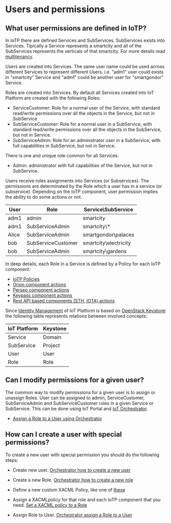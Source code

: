 # Users and permissions


## What user permissions are defined in IoTP?

In IoTP there are defined Services and SubServices. SubServices exists into Services.
Tipically a Service represents a smartcity and all of the SubServices represents the verticals of that smartcity. For more details read [multitenancy](../multitenancy.md).

Users are created into Services. The same user name could be used across different Services to represent different Users.
i.e. "adm1" user could exists in "smartcity" Service and "adm1" could be another user for "smartgondor" Service.

Roles are created into Services. By default all Services created into IoT Platform are created with the following Roles:

- ServiceCustomer: Role for a normal user of the Service, with standard read/write permissions over all the objects in the Service, but not in SubService
- SubServiceCustomer: Role for a normal user in a SubService, with standard read/write permissions over all the objects in the SubService, but not in Service.
- SubServiceAdmin: Role for an administrator user in a SubService, with full capabilities in SubService, but not in Service.


There is one and unique role common for all Services:

- Admin: administrator with full capabilities of the Service, but not in SubService.

Users receive roles assignments into Services (or Subservices). The permissions are determinated by the Role
which a user has in a service (or subservice). Depending on the IoTP component, user permission implies the ability
to do some actions or not.


| User   | Role               | Service\\SubService    |
| -------|--------------------|------------------------|
| adm1   | admin              | smartcity              |
| adm1   | SubServiceAdmin    | smartcity\\*           |
| Alice  | SubServiceAdmin    | smartgondor\\palaces   |
| bob    | SubServiceCustomer | smartcity\\electricity |
| bob    | SubServiceAdmin    | smartcity\\gardens     |


In deep details, each Role in a Service is defined by a Policy for each IoTP component:

- [IoTP Policies](https://github.com/telefonicaid/orchestrator/tree/master/src/orchestrator/core/policies)
- [Orion component actions](https://github.com/telefonicaid/fiware-pep-steelskin/tree/master#-rules-to-determine-the-context-broker-action-from-the-request)
- [Perseo component actions](https://github.com/telefonicaid/fiware-pep-steelskin/tree/master#-rules-to-determine-the-perseo-cep-action-from-the-request)
- [Keypass component actions](https://github.com/telefonicaid/fiware-pep-steelskin/tree/master#rulesKeypass)
- [Rest API based components (STH, IOTA) actions](https://github.com/telefonicaid/fiware-pep-steelskin/tree/master#generic-rest-middleware)

Since [Identity Management](../authentication_api.md) of IoT Platform is based on [OpenStack Keystone](http://docs.openstack.org/developer/keystone) the following table represents relations between involved concepts:


| IoT Platform | Keystone    |
|--------------|-------------|
| Service      |  Domain     |
| SubService   |  Project    |
| User         |  User       |
| Role         |  Role       |



## Can I modify permissions for a given user?

The common way to modify permissions for a given user is to assign or unassign Roles.
User can be assigned to admin, ServiceCustomer, SubServiceAdmin and SubServiceCustomer roles in a given Service or SubService.
This can be done using IoT Portal and [IoT Orchestrator](http://docs.orchestrator2.apiary.io).

- [Assign a Role to a User using Orchestrator](http://docs.orchestrator2.apiary.io/#reference/orchestrator/roles-in-service/create-a-role)


## How can I create a user with special permissions?

To create a new user with special permission you should do the following steps:

- Create new user.
[Orchestrator how to create a new user](http://docs.orchestrator2.apiary.io/#reference/orchestrator/users-in-service/create-users)

- Create a new Role.
[Orchestrator how to create a new role](http://docs.orchestrator2.apiary.io/#reference/orchestrator/roles-in-service/create-a-role)

- Define a new custom XACML Policy, like one of [these](https://github.com/telefonicaid/orchestrator/tree/master/src/orchestrator/core/policies)

- Assign a XACMLpolicy for that role and each IoTP component that you need.
[Set a XACML policy to a Role](http://docs.orchestrator2.apiary.io/#reference/orchestrator/role-in-service/set-xacml-policy-role)

- Assign Role to User.
[Orchestrator assign a Role to a User](http://docs.orchestrator2.apiary.io/#reference/orchestrator/role-assigment/assign-role-to-user)
